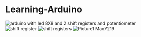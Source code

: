 # Learning-Arduino




![arduino with led 8X8 and 2 shift registers and potentiometer](https://user-images.githubusercontent.com/75447439/107151495-e007ac00-6988-11eb-8f03-6dafe334f283.png)
![shift register](https://user-images.githubusercontent.com/75447439/107151498-e39b3300-6988-11eb-95c5-801b07adcc5d.png)
![shift registers](https://user-images.githubusercontent.com/75447439/107151502-e5fd8d00-6988-11eb-8897-b4b65059a78b.png)
![Picture1](https://user-images.githubusercontent.com/75447439/107339114-51a73d80-6ae2-11eb-871e-4778486fb77b.png)
Max7219
